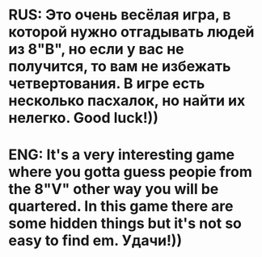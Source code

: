 # RUS: Это очень весёлая игра, в которой нужно отгадывать людей из 8"В", но если у вас не получится, то вам не избежать четвертования. В игре есть несколько пасхалок, но найти их нелегко. Good luck!))
# ENG: It's a very interesting game where you gotta guess peopie from the 8"V" other way you will be quartered. In this game there are some hidden things but it's not so easy to find em. Удачи!))
